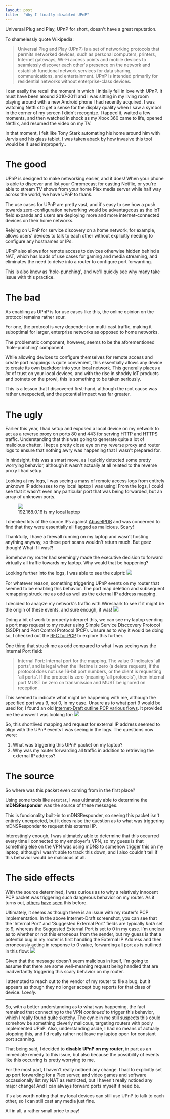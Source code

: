 ```yaml
---
layout: post
title:  "Why I finally disabled UPnP"
---
```


Universal Plug and Play, UPnP for short, doesn't have a great reputation.

To shamelessly quote Wikipedia:
>Universal Plug and Play (UPnP) is a set of networking protocols that permits networked devices, such as personal computers, printers, Internet gateways, Wi-Fi access points and mobile devices to seamlessly discover each other's presence on the network and establish functional network services for data sharing, communications, and entertainment. UPnP is intended primarily for residential networks without enterprise-class devices.

I can easily the recall the moment in which I initially fell in love with UPnP. It must have been around 2010-2011 and I
was sitting in my living room playing around with a new Android phone I had recently acquired. I was watching Netflix to get a sense
for the display quality when I saw a symbol in the corner of my screen I didn't recognize. I tapped it, waited a few moments, and then
watched in shock as my Xbox 360 came to life, opened Netflix, and resumed the video on my TV.

In that moment, I felt like Tony Stark automating his home around him with Jarvis and his glass tablet. I was taken aback by how
invasive this tool would be if used improperly..

# The good
UPnP is designed to make networking easier, and it does! When your phone is able to discover and list your Chromecast
for casting Netflix, or you're able to stream TV shows from your home Plex media server while half way across the world,
we have UPnP to thank.

The use cases for UPnP are pretty vast, and it's easy to see how a push towards zero-configuration networking would be advantageous
as the IoT field expands and users are deploying more and more internet-connected devices on their home networks.

Relying on UPnP for service discovery on a home network, for example, allows users' devices to talk to each other
without explicitly needing to configure any hostnames or IPs.

UPnP also allows for remote access to devices otherwise hidden behind a NAT, which has loads of use cases for gaming and media streaming,
and eliminates the need to delve into a router to configure port forwarding.

This is also know as 'hole-punching', and we'll quickly see why many take issue with this practice.

# The bad
As enabling as UPnP is for use cases like this, the online opinion on the protocol remains rather sour.

For one, the protocol is very dependent on multi-cast traffic, making it suboptimal for larger, enterprise networks as opposed to home
networks.

The problematic component, however, seems to be the aforementioned 'hole-punching' component.

While allowing devices to configure themselves for remote access and create port mappings is quite convenient, this essentially
allows any device to create its own backdoor into your local network. This generally places a *lot* of trust on your local devices, and with the rise in shoddy IoT products and botnets on the prowl, this is something to be taken seriously.

This is a lesson that I discovered first-hand, although the root cause was rather unexpected, and the potential impact was far greater.

# The ugly
Earlier this year, I had setup and exposed a local device on my network to act as a reverse proxy on ports 80 and 443 for serving
HTTP and HTTPS traffic. Understanding that this was going to generate quite a lot of malicious chatter, I kept a pretty close eye on
my reverse proxy and router logs to ensure that nothing awry was happening that I wasn't prepared for.

In hindsight, this was a smart move, as I quickly detected some pretty worrying behavior, although it wasn't actually at all related
to the reverse proxy I had setup.

Looking at my logs, I was seeing a mass of remote access logs from entirely unknown IP addresses to my local laptop I was using!
From the logs, I could see that it wasn't even any particular port that was being forwarded, but an array of unknown ports.

<figure>
    <img src='/assets/images/upnp/upnp-2.png'>
    <figcaption>192.168.0.16 is my local laptop</figcaption>
</figure>

I checked lots of the source IPs against [AbuseIPDB](https://www.abuseipdb.com/) and was concerned to find that they were essentially all
flagged as malicious. Scary! 

Thankfully, I have a firewall running on my laptop and wasn't hosting anything anyway, so these port scans wouldn't return much.
But geez though! What if I was?!

Somehow my router had seemingly made the executive decision to forward virtually all traffic towards
my laptop. Why would that be happening?

Looking further into the logs, I was able to see the culprit:
<img src='/assets/images/upnp/upnp-3.png'>

For whatever reason, something triggering UPnP events on my router that seemed to be enabling this behavior. The port map deletion and 
subsequent remapping struck me as odd as well as the external IP address mapping.

I decided to analyze my network's traffic with Wireshark to see if it might be the origin of these events, and sure enough, it was!
<img src='/assets/images/upnp/upnp-7.png'>

Doing a bit of work to properly interpret this, we can see my laptop sending a port map request to my router using Simple Service Disccovery Protocol (SSDP) and Port Control Protocol (PCP). Unsure as to why it would be doing so, I checked out the
[RFC for PCP](https://tools.ietf.org/html/rfc6887) to explore this further.

One thing that struck me as odd compared to what I was seeing was the Internal Port field:
>Internal Port:  Internal port for the mapping.  The value 0 indicates
'all ports', and is legal when the lifetime is zero (a delete
request), if the protocol does not use 16-bit port numbers, or the
client is requesting 'all ports'.  If the protocol is zero
(meaning 'all protocols'), then internal port MUST be zero on
transmission and MUST be ignored on reception.

This seemed to indicate what might be happening with me, although the specified port was 9, not 0, in my case. Unsure as to what
port 9 would be used for, I found an old [Internet-Draft outline PCP various flows](https://tools.ietf.org/id/draft-boucadair-pcp-flow-examples-03.html). It provided me the answer I was looking for:
![](/assets/images/upnp/upnp-8.png)

So, this shortlived mapping and request for external IP address seemed to align with the UPnP events I was seeing in the logs.
The questions now were:
1. What was triggering this UPnP packet on my laptop?
2. Why was my router forwarding all traffic in addition to retrieving the external IP address?

# The source
So where was this packet even coming from in the first place?

Using some tools like `netstat`, I was ultimately able to determine the **mDNSResponder** was the source of these messages.

This is funcionality built-in to mDNSResponder, so seeing this packet isn't entirely unexpected, but it does raise the question as to
what was triggering mDNSResponder to request this external IP.

Interestingly enough, I was ultimately able to determine that this occurred every time I connected to my employer's VPN, so my
guess is that something else on the VPN was using mDNS to somehow trigger this on my laptop, although I wasn't able to track this down,
and I also couldn't tell if this behavior would be malicious at all. 

# The side effects
With the source determined, I was curious as to why a relatively innocent PCP packet was triggering such dangerous behavior on my router.
As it turns out, [others](https://forums.whirlpool.net.au/archive/2180205) [have](http://bjdraw.com/2009/03/28/bonjourupnp-really-really-bad/) [seen](https://superuser.com/questions/1089370/osx-mdnsresponder-opening-all-ports-on-billion)
this before.

Ultimately, it seems as though there is an issue with my router's PCP implementation. In the above Internet-Draft screenshot, you can
see that the 'Internal Port' and 'Suggested External Port' fields are typically *both* set to 9, whereas the Suggested External Port
is set to 0 in my case. I'm unclear as to whether or not this erroneous from the sender, but my guess is that a potential bug in my
router is first handling the External IP Address and then erroneously acting in response to 0 value, forwarding all port as is outlined
in this flow:
![](/assets/images/upnp/upnp-9.png)

Given that the message doesn't seem malicious in itself, I'm going to assume that there are some well-meaning request being handled
that are inadvertantly triggering this scary behavior on my router.

I attempted to reach out to the vendor of my router to file a bug, but it appears as though they no longer accept bug reports for that
class of device. *Lovely.*

---

So, with a better understanding as to what was happening, the fact remained that connecting to the VPN *continued* to trigger this
behavior, which I really found quite sketchy. The cynic in me still suspects this could somehow be something cleverly malicous, targeting routers with pooly implemented UPnP.
Also, understanding aside, I had no means of actually stopping this, and I'd really rather not leave my laptop open for constant port
scanning.

That being said, I decided to **disable UPnP on my router**, in part as an immediate remedy to this issue, but also because the possibility
of events like this occurring is pretty worrying to me.

For the most part, I haven't really noticed any change. I had to explicitly set up port forwarding for a Plex server, and video games and
software occassionally list my NAT as restricted, but I haven't really noticed any major change! And I can always forward ports myself if
need be.

It's also worth noting that my local devices can still use UPnP to talk to each other, so I can still cast any media just fine.

All in all, a rather small price to pay!

